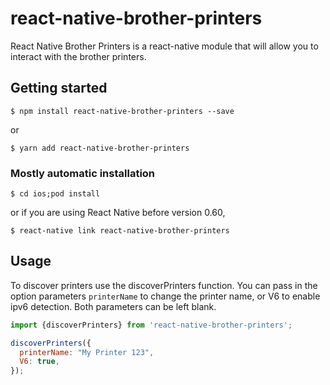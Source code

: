 # react-native-brother-printers

React Native Brother Printers is a react-native module that will allow you to interact with the brother printers. 

## Getting started

`$ npm install react-native-brother-printers --save`

or 

`$ yarn add react-native-brother-printers`

### Mostly automatic installation

`$ cd ios;pod install`

or if you are using React Native before version 0.60, 

`$ react-native link react-native-brother-printers`

## Usage
To discover printers use the discoverPrinters function. You can pass in the option parameters `printerName` to change
the printer name, or V6 to enable ipv6 detection. Both parameters can be left blank. 

```javascript
import {discoverPrinters} from 'react-native-brother-printers';

discoverPrinters({
  printerName: "My Printer 123",
  V6: true,
});
```

